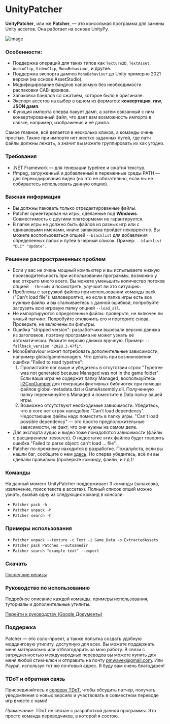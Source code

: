 # UnityPatcher
**UnityPatcher**, или же **Patcher**, — это консольная программа для замены Unity ассетов. Она работает на основе UnityPy.

![image](https://github.com/user-attachments/assets/a0dbf7f9-e270-4f0b-93c9-4e4e9f6a9c15)

### **Особенности**:
- Поддержка операций для таких типов как `Texture2D`, `TextAsset`, `AudioClip`, `VideoClip`, `MonoBehaviour`, и другие.  
- Поддержка экспорта дампов `MonoBehaviour` до Unity примерно 2021 версии (на основе AssetStudio).  
- Модифицирование бандлов напрямую без необходимости распаковки CAB-архивов.  
- Запаковка бандлов со сжатием, которое было в оригинале.  
- Экспорт ассетов на выбор в одном из форматов: **конвертация**, **raw**, **JSON дамп**.  
- Функция импорта сперва пакует дамп, а затем связанный с ним конвертированный файл, что дает вам возможность импорта в связке, например, изображения и её дампа. 

Самое главное, всё делается в несколько кликов, а команды очень простые. Также при импорте нет жестко заданных путей, где патч файлы должны лежать, а значит вы можете группировать их как угодно.

### **Требования**
- .NET Framework — для генерации typetree и сжатия текстур.
- ffmpeg, загруженный и добавленный в переменные среды PATH — для перекодирования видео (но это не обязательно, если вы не собираетесь использовать данную опцию).

### **Важная информация** 
- Вы должны паковать только отредактированные файлы.
- Patcher ориентирован на игры, сделанные под **Windows**. Совместимость с другими платформами не гарантируется.
- В папке игры не должно быть файлов из разных игр или с одинаковыми
именами, иначе запаковка пройдет некорректно. Вы можете воспользоваться опцией `--blacklist` для добавления определенных папок и путей в черный список. Пример: `--blacklist "DLC" "Update"`.

### **Решение распространенных проблем** 
- Если у вас не очень мощный компьютер и вы испытываете низкую производительность при использовании программы, возможно у вас открыто много всего. Вы можете уменьшить количество потоков опцией `--threads` и посмотреть, улучшит ли это ситуацию.
- Проблемы с загрузкой файлов при использовании команды pack ("Can't load file"): маловероятно, но если в папке игры есть все нужные файлы и вы сталкиваетесь с данной ошибкой, попробуйте загрузить всю игровую папку опцией `--load_all`.
- Не импортируются определенные файлы: проверьте, не включен ли умный патчинг. Попробуйте отключить его и повторите снова. Проверьте, не включены ли фильтры.
- Ошибка "stripped version": разработчики вырезали версию движка из заголовков, поэтому программа не может узнать её автоматически. Укажите версию движка вручную. Пример: `--fallback_version "2020.3.47f1"`.
- MonoBehaviour может потребовать дополнительные зависимости, например globalgamemanagers. Что делать при возникновении ошибки "Failed to read typetree":
  1. Пролистайте лог выше и убедитесь в отсутствии строк "Typetree was not generated because Managed was not in the game folder". Если ваша игра не содержит папку Managed, воспользуйтесь [Il2CppDumper](https://github.com/Perfare/Il2CppDumper/releases) для генерации фиктивных библиотек при помощи файлов global-metadata.dat и GameAssembly.dll. Полученную папку переименуйте в Managed и поместите в Data папку вашей игры.
  2. Возможно отсутствуют необходимые зависимости. Убедитесь, что в логе нет строк наподобие "Can't load dependency". Недостающие файлы надо поместить в папку игры. "Can't load possible dependency" — это просто предположительные зависимости, не факт, что они нужны на самом деле.
- Для экспорта аудио и видео тоже понадобятся зависимости (файлы с расширением .resource). О недостатке этих файлов будет говорить ошибка "Failed to parse object: can't load ... file". 
- Patcher по-прежнему находится в разработке. Пожалуйста, если вы нашли баг, сообщите о нем [здесь](https://github.com/JunkBeat/UnityPatcher/issues). Но сперва убедитесь, всё ли вы сделали правильно (проверьте команду, файлы, и т.д.)!

### **Команды**
На данный момент UnityPatcher поддерживает 3 команды (запаковка, извлечение, поиск текста в ассетах). Полный список опций можно узнать, вызвав одну из следующих команд в консоли:
- `Patcher pack -h`
- `Patcher unpack -h`
- `Patcher search -h`

### **Примеры использования**
- `Patcher unpack --texture -c Text -i Game_Data -o ExtractedAssets`
- `Patcher pack Patches --outsamedir`
- `Patcher search "example text" --export`

### **Скачать**
[Последние релизы](https://github.com/JunkBeat/UnityPatcher/releases)

### **Руководство по использованию**
Подробное описание каждой команды, примеры использования, туториалы и дополнительные утилиты.

[Перейти к руководству (Google Документы)](https://github.com/JunkBeat/UnityPatcher/releases)

### **Поддержка**
Patcher — это соло-проект, а также попытка создать удобную моддинговую утилиту, доступную для всех. Вы можете поддержать меня материально или отблагодарить за мою работу. В связи с затрудненностью международных переводов вы можете купить для меня любой стим-ключ и отправить на почту pmwavex@gmail.com. Или Paypal, используя тот же почтовый адрес. Я буду вам очень благодарен!

### **TDoT и обратная связь**
Присоединяйтесь к [серверу TDoT](https://discord.gg/qEzKUq2SZ4), чтобы обсудить патчер, получать уведомления о новых версиях и участвовать в совместном переводе игр вместе с нами!

*Примечание:* TDoT не связан с разработкой данной программы. Это просто команда переводчиков, в которой я состою.
